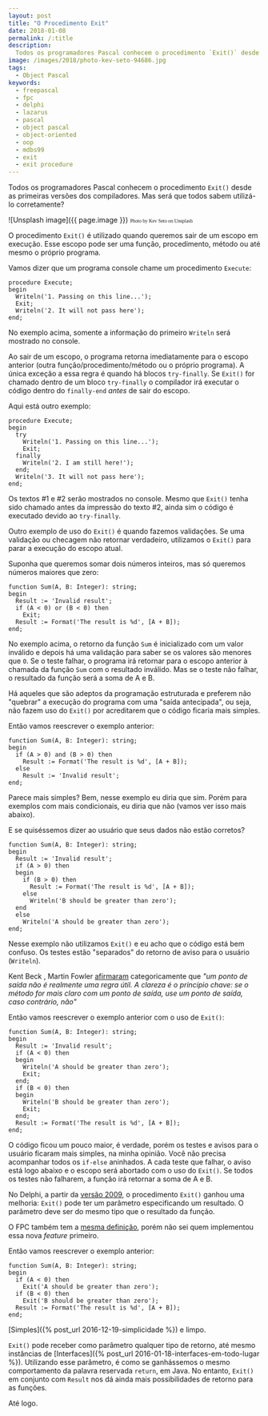 ```yaml
---
layout: post
title: "O Procedimento Exit"
date: 2018-01-08
permalink: /:title
description:
  Todos os programadores Pascal conhecem o procedimento `Exit()` desde as primeiras versões dos compiladores. Mas será que todos sabem utilizá-lo corretamente?
image: /images/2018/photo-kev-seto-94686.jpg
tags:
  - Object Pascal
keywords:
  - freepascal
  - fpc
  - delphi
  - lazarus
  - pascal
  - object pascal
  - object-oriented
  - oop
  - mdbs99
  - exit
  - exit procedure
---
```


Todos os programadores Pascal conhecem o procedimento `Exit()` desde as primeiras versões dos compiladores. Mas será que todos sabem utilizá-lo corretamente?

<!--more-->

![Unsplash image]({{ page.image }})
<span style="font-family: 'Bebas Neue'; font-size: 0.7em;">Photo by Kev Seto on Unsplash</span>

O procedimento `Exit()` é utilizado quando queremos sair de um escopo em execução. Esse escopo pode ser uma função, procedimento, método ou até mesmo o próprio programa.

Vamos dizer que um programa console chame um procedimento `Execute`:

    procedure Execute;
    begin
      Writeln('1. Passing on this line...');
      Exit;
      Writeln('2. It will not pass here');
    end;

No exemplo acima, somente a informação do primeiro `Writeln` será mostrado no console.

Ao sair de um escopo, o programa retorna imediatamente para o escopo anterior (outra função/procedimento/método ou o próprio programa). A única exceção a essa regra é quando há blocos `try-finally`. Se `Exit()` for chamado dentro de um bloco `try-finally` o compilador irá executar o código dentro do `finally-end` *antes* de sair do escopo.

Aqui está outro exemplo:

    procedure Execute;
    begin
      try
        Writeln('1. Passing on this line...');
        Exit;
      finally
        Writeln('2. I am still here!');
      end;
      Writeln('3. It will not pass here');
    end;

Os textos #1 e #2 serão mostrados no console. Mesmo que `Exit()` tenha sido chamado antes da impressão do texto #2, ainda sim o código é executado devido ao `try-finally`.

Outro exemplo de uso do `Exit()` é quando fazemos validações. Se uma validação ou checagem não retornar verdadeiro, utilizamos o `Exit()` para parar a execução do escopo atual.

Suponha que queremos somar dois números inteiros, mas só queremos números maiores que zero:

    function Sum(A, B: Integer): string;
    begin
      Result := 'Invalid result';
      if (A < 0) or (B < 0) then
        Exit;
      Result := Format('The result is %d', [A + B]);
    end;

No exemplo acima, o retorno da função `Sum` é inicializado com um valor inválido e depois há uma validação para saber se os valores são menores que `0`. Se o teste falhar, o programa irá retornar para o escopo anterior à chamada da função `Sum` com o resultado inválido. Mas se o teste não falhar, o resultado da função será a soma de A e B.

Há aqueles que são adeptos da programação estruturada e preferem não "quebrar" a execução do programa com uma "saída antecipada", ou seja, não fazem uso do `Exit()` por acreditarem que o código ficaria mais simples.

Então vamos reescrever o exemplo anterior:

    function Sum(A, B: Integer): string;
    begin
      if (A > 0) and (B > 0) then
        Result := Format('The result is %d', [A + B]);
      else
        Result := 'Invalid result';
    end;

Parece mais simples? Bem, nesse exemplo eu diria que sim. Porém para exemplos com mais condicionais, eu diria que não (vamos ver isso mais abaixo).

E se quiséssemos dizer ao usuário que seus dados não estão corretos?

    function Sum(A, B: Integer): string;
    begin
      Result := 'Invalid result';
      if (A > 0) then
      begin
        if (B > 0) then
          Result := Format('The result is %d', [A + B]);
        else
          Writeln('B should be greater than zero');
      end
      else
        Writeln('A should be greater than zero');
    end;

Nesse exemplo não utilizamos `Exit()` e eu acho que o código está bem confuso. Os testes estão "separados" do retorno de aviso para o usuário (`Writeln`).

Kent Beck , Martin Fowler [afirmaram](https://en.wikipedia.org/wiki/Structured_programming#Early_exit) categoricamente que *"um ponto de saída não é realmente uma regra útil. A clareza é o princípio chave: se o método for mais claro com um ponto de saída, use um ponto de saída, caso contrário, não"*

Então vamos reescrever o exemplo anterior com o uso de `Exit()`:

    function Sum(A, B: Integer): string;
    begin
      Result := 'Invalid result';
      if (A < 0) then
      begin
        Writeln('A should be greater than zero');
        Exit;
      end;
      if (B < 0) then
      begin
        Writeln('B should be greater than zero');
        Exit;
      end;
      Result := Format('The result is %d', [A + B]);
    end;

O código ficou um pouco maior, é verdade, porém os testes e avisos para o usuário ficaram mais simples, na minha opinião. Você não precisa acompanhar todos os `if-else` aninhados. A cada teste que falhar, o aviso está logo abaixo e o escopo será abortado com o uso do `Exit()`. Se todos os testes não falharem, a função irá retornar a soma de A e B.

No Delphi, a partir da [versão 2009](http://docs.embarcadero.com/products/rad_studio/delphiAndcpp2009/HelpUpdate2/EN/html/delphivclwin32/System_Exit.html), o procedimento `Exit()` ganhou uma melhoria: `Exit()` pode ter um parâmetro especificando um resultado. O parâmetro deve ser do mesmo tipo que o resultado da função.

O FPC também tem a [mesma definição](https://www.freepascal.org/docs-html/rtl/system/exit.html), porém não sei quem implementou essa nova *feature* primeiro.

Então vamos reescrever o exemplo anterior:

    function Sum(A, B: Integer): string;
    begin
      if (A < 0) then
        Exit('A should be greater than zero');
      if (B < 0) then
        Exit('B should be greater than zero');
      Result := Format('The result is %d', [A + B]);
    end;

[Simples]({% post_url 2016-12-19-simplicidade %}) e limpo.

`Exit()` pode receber como parâmetro qualquer tipo de retorno, até mesmo instâncias de [Interfaces]({% post_url 2016-01-18-interfaces-em-todo-lugar %}). Utilizando esse parâmetro, é como se ganhássemos o mesmo comportamento da palavra reservada `return`, em Java. No entanto, `Exit()` em conjunto com `Result` nos dá ainda mais possibilidades de retorno para as funções.

Até logo.
